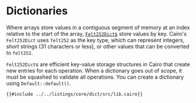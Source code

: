 # Dictionaries

Where arrays store values in a contiguous segment of memory at an index relative to the start of the array, [`Felt252Dict`s][dict] store values by key.
Cairo's `Felt252Dict` uses `felt252` as the key type, which can represent integers, short strings
(31 characters or less), or other values that can be converted to `felt252`.

`Felt252Dict`s are efficient key-value storage structures in Cairo that create new entries for each operation.
When a dictionary goes out of scope, it must be squashed to validate all operations.
You can create a dictionary using `Default::default()`.

```cairo
{{#include ../../listings/core/dict/src/lib.cairo}}
```

[dict]: https://book.cairo-lang.org/ch03-02-dictionaries.html
